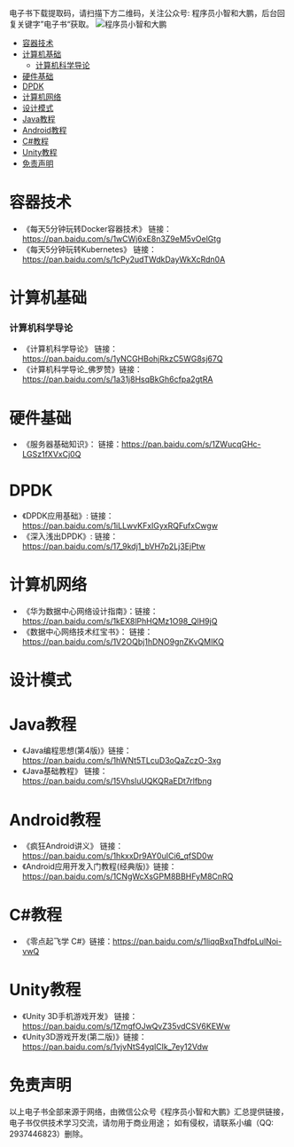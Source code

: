 
电子书下载提取码，请扫描下方二维码，关注公众号: 程序员小智和大鹏，后台回复关键字”电子书“获取。
![程序员小智和大鹏](https://github.com/coderxiaozhi/e-books/blob/main/%E7%A8%8B%E5%BA%8F%E5%91%98%E5%B0%8F%E6%99%BA%E5%92%8C%E5%A4%A7%E9%B9%8F%20(%E5%85%AC%E4%BC%97%E5%8F%B7).jpg)

- [容器技术](#容器技术)
- [计算机基础](#计算机基础)
  - [计算机科学导论](#计算机科学导论)
- [硬件基础](#硬件基础)
- [DPDK](#DPDK)
- [计算机网络](#计算机网络)
- [设计模式](#设计模式)
- [Java教程](#Java教程)
- [Android教程](#Android教程)
- [C#教程](#C#教程)
- [Unity教程](#Unity教程)
- [免责声明](#免责声明)


# 容器技术
- 《每天5分钟玩转Docker容器技术》 链接：https://pan.baidu.com/s/1wCWj6xE8n3Z9eM5vOelGtg 
- 《每天5分钟玩转Kubernetes》     链接：https://pan.baidu.com/s/1cPy2udTWdkDayWkXcRdn0A  


# 计算机基础

### 计算机科学导论

- 《计算机科学导论》       链接：https://pan.baidu.com/s/1yNCGHBohjRkzC5WG8sj67Q  
- 《计算机科学导论_佛罗赞》链接：https://pan.baidu.com/s/1a31j8HsqBkGh6cfpa2gtRA 

# 硬件基础

- 《服务器基础知识》： 链接：https://pan.baidu.com/s/1ZWucqGHc-LGSz1fXVxCj0Q   

# DPDK

- 《DPDK应用基础》:    链接：https://pan.baidu.com/s/1iLLwvKFxIGyxRQFufxCwgw   
- 《深入浅出DPDK》:    链接：https://pan.baidu.com/s/17_9kdj1_bVH7p2Lj3EjPtw   

# 计算机网络

- 《华为数据中心网络设计指南》：链接：https://pan.baidu.com/s/1kEX8lPhHQMz1O98_QlH9jQ  
- 《数据中心网络技术红宝书》：  链接：https://pan.baidu.com/s/1V2OQbj1hDNO9gnZKvQMIKQ  

# 设计模式

# Java教程
- 《Java编程思想(第4版)》链接：https://pan.baidu.com/s/1hWNt5TLcuD3oQaZczO-3xg
- 《Java基础教程》       链接：https://pan.baidu.com/s/15VhsluUQKQRaEDt7rlfbng

# Android教程
- 《疯狂Android讲义》                链接：https://pan.baidu.com/s/1hkxxDr9AY0uICi6_qfSD0w
- 《Android应用开发入门教程(经典版)》链接：https://pan.baidu.com/s/1CNgWcXsGPM8BBHFyM8CnRQ

# C#教程
- 《零点起飞学 C#》链接：https://pan.baidu.com/s/1liqqBxqThdfpLulNoi-vwQ 

# Unity教程
- 《Unity 3D手机游戏开发》   链接：https://pan.baidu.com/s/1ZmgfOJwQvZ35vdCSV6KEWw 
- 《Unity3D游戏开发(第二版)》链接：https://pan.baidu.com/s/1vjvNtS4yqlCIk_7ey12Vdw 


# 免责声明
以上电子书全部来源于网络，由微信公众号《程序员小智和大鹏》汇总提供链接，电子书仅供技术学习交流，请勿用于商业用途；
如有侵权，请联系小编（QQ: 2937446823）删除。


